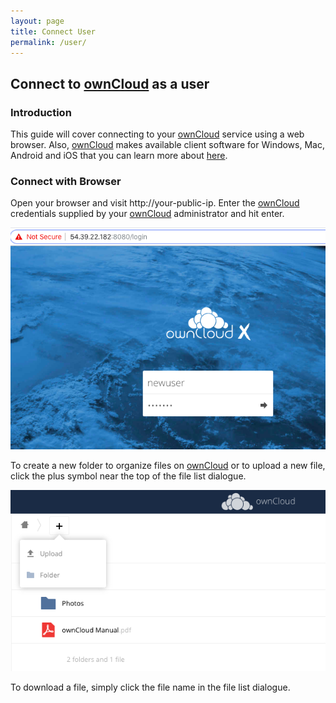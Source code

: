 ```yaml
---
layout: page
title: Connect User
permalink: /user/
---
```


## Connect to [ownCloud] as a user

### Introduction

This guide will cover connecting to your [ownCloud] service using a web 
browser. Also, [ownCloud] makes available client software for Windows, 
Mac, Android and iOS that you can learn more about 
[here](https://owncloud.org/download/).

### Connect with Browser

Open your browser and visit http://your-public-ip. Enter the [ownCloud] credentials
supplied by your [ownCloud] administrator and hit enter.

![Login page](/images/login_new.png)

To create a new folder to organize files on [ownCloud] or to upload a new file,
click the plus symbol near the top of the file list dialogue.

![Add a new file](/images/plus_file.png)

To download a file, simply click the file name in the file list dialogue.

[ownCloud]: https://owncloud.org/
[Centos]: https://www.centos.org/
[Docker]: https://www.Docker.com/
[PHP]: https://www.php.net/
[Redis]: https://redislabs.com/
[MariaDB]: https://mariadb.com/
[Apache]: https://httpd.apache.org/
